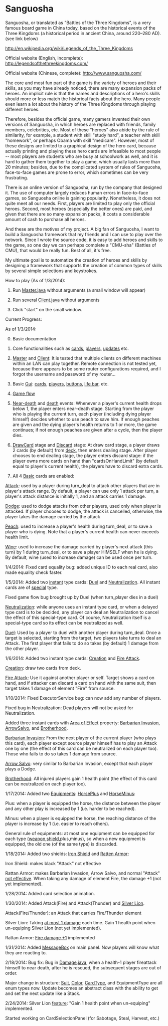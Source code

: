﻿Sanguosha
=========
Sanguosha, or translated as "Battles of the Three Kingdoms", is a very famous board game in China today, based on the historical events of the Three Kingdoms (a historical period in ancient China, around 220–280 AD). (see link below)

http://en.wikipedia.org/wiki/Legends_of_the_Three_Kingdoms

Official website (English, incomplete):
http://legendsofthethreekingdoms.com/

Official website (Chinese, complete):
http://www.sanguosha.com/

The core and most fun part of the game is the variety of heroes and their skills, as you may have already noticed, there are many expansion packs of heroes. An implicit rule is that the names and descriptions of a hero's skills should more or less match the historical facts about the hero. Many people even learn a lot about the history of the Three Kingdoms through playing different heroes.

Therefore, besides the official game, many gamers invented their own versions of Sanguosha, in which heroes are replaced with friends, family members, celebrities, etc. Most of these "heroes" also abide by the rule of similarity, for example, a student with skill "study hard", a teacher with skill "homework", or perhaps Obama with skill "medicare". However, most of these designs are limited to a graphical design of the hero card, because actually printing and playing these hero cards are infeasible to most people -- most players are students who are busy at schoolwork as well, and it is hard to gather them together to play a game, which usually lasts more than 20 minutes; besides, due to the complicated system of rules of Sanguosha, face-to-face games are prone to error, which sometimes can be very frustrating.

There is an online version of Sanguosha, run by the company that designed it. The use of computer largely reduces human errors in face-to-face games, so Sanguosha online is gaining popularity. Nonetheless, it does not quite meet all our needs. First, players are limited to play only the official heroes. Second, most heroes (especially the better ones) are paid, and given that there are so many expansion packs, it costs a considerable amount of cash to purchase all heroes.

And these are the motives of my project. A big fan of Sanguosha, I want to build a Sanguosha framework that my friends and I can use to play over the network. Since I wrote the source code, it is easy to add heroes and skills to the game, so one day we can perhaps complete a "CMU-sha" (Battles of CMU), that would be really fun. Best of all, it's free.

My ultimate goal is to automatize the creation of heroes and skills by designing a framework that supports the creation of common types of skills by several simple selections and keystrokes.


How to play (As of 1/3/2014):

1. Run [Master.java](https://github.com/harry5z/Sanguosha/blob/master/src/net/Master.java) without arguments (a small window will appear)

2. Run several [Client.java](https://github.com/harry5z/Sanguosha/blob/master/src/net/Client.java) without arguments

3. Click "start" on the small window.


Current Progress:

As of 1/3/2014:

0. Basic documentation

1. Core functionalities such as [cards](https://github.com/harry5z/Sanguosha/blob/master/src/cards/Card.java), [players](https://github.com/harry5z/Sanguosha/tree/master/src/player), [updates](https://github.com/harry5z/Sanguosha/blob/master/src/update/Update.java) etc.

2. [Master](https://github.com/harry5z/Sanguosha/blob/master/src/net/Master.java) and [Client](https://github.com/harry5z/Sanguosha/blob/master/src/net/Client.java):
It is tested that multiple clients on different machines within an LAN can play together. Remote connection is not tested yet, because there appears to be some router configurations required, and I forgot the username and password of my router...

3. Basic [Gui](https://github.com/harry5z/Sanguosha/tree/master/src/gui): [cards](https://github.com/harry5z/Sanguosha/blob/master/src/gui/CardGui.java), [players](https://github.com/harry5z/Sanguosha/blob/master/src/gui/PlayerGui.java), [buttons](https://github.com/harry5z/Sanguosha/blob/master/src/gui/ButtonGui.java), [life bar](https://github.com/harry5z/Sanguosha/blob/master/src/gui/LifebarGui.java), etc.

4. [Game flow](https://github.com/harry5z/Sanguosha/blob/master/src/update/Stage.java)

5. [Near-death](https://github.com/harry5z/Sanguosha/blob/master/src/update/operations/NearDeathOperation.java) and [death](https://github.com/harry5z/Sanguosha/blob/master/src/update/DeathEvent.java) events:
Whenever a player's current health drops below 1, the player enters near-death stage. Starting from the player who is playing the current turn, each player (including dying player himself) decides whether to use peach to save him. If enough peaches are given and the dying player's health returns to 1 or more, the game continues; if not enough peaches are given after a cycle, then the player dies. 

6. [DrawCard](https://github.com/harry5z/Sanguosha/blob/master/src/update/DrawCardsFromDeck.java) stage and [Discard](https://github.com/harry5z/Sanguosha/blob/master/src/update/operations/TurnDiscardOperation.java) stage:
At draw card stage, a player draws 2 cards (by default) from [deck](https://github.com/harry5z/Sanguosha/blob/master/src/core/Deck.java), then enters dealing stage. After player chooses to end dealing stage, the player enters discard stage: if the player owns more cards on hand than "cardsOnHandLimit" (by default equal to player's current health), the players have to discard extra cards.

7. All 4 [Basic](https://github.com/harry5z/Sanguosha/blob/master/src/cards/basics/Basic.java) cards are enabled:

[Attack](https://github.com/harry5z/Sanguosha/blob/master/src/cards/basics/Attack.java): used by a player during turn_deal to attack other players that are in player's attack range. By default, a player can use only 1 attack per turn, a player's attack distance is initially 1, and an attack carries 1 damage.

[Dodge](https://github.com/harry5z/Sanguosha/blob/master/src/cards/basics/Dodge.java): used to dodge attacks from other players, used only when player is attacked. If player chooses to dodge, the
attack is cancelled, otherwise, the player takes the damage carried by the attack

[Peach](https://github.com/harry5z/Sanguosha/blob/master/src/cards/basics/Peach.java): used to increase a player's health during turn_deal, or to save a player who is dying. Note that a player's current health can never exceeds health limit.

[Wine](https://github.com/harry5z/Sanguosha/blob/master/src/cards/basics/Wine.java): used to increase the damage carried by player's next attack (this turn) by 1 during turn_deal, or to save a player HIMSELF when he is dying. By default, wine (used to increase damage) can be used once per turn.

1/4/2014:
Fixed card equality bug: added unique ID to each real card, also made equality check faster.

1/5/2014:
Added two [instant](https://github.com/harry5z/Sanguosha/blob/master/src/cards/specials/instant/Instant.java) type cards: [Duel](https://github.com/harry5z/Sanguosha/blob/master/src/cards/specials/instant/Duel.java) and [Neutralization](https://github.com/harry5z/Sanguosha/blob/master/src/cards/specials/instant/Neutralization.java). All instant cards are of [special](https://github.com/harry5z/Sanguosha/blob/master/src/cards/specials/Special.java) type. 

Fixed game flow bug brought up by Duel (when turn_player dies in a duel)

[Neutralization](https://github.com/harry5z/Sanguosha/blob/master/src/update/operations/special_operations/NeutralizationOperation.java): while anyone uses an instant type card, or when a delayed type card is to be decided, any player can deal an Neutralization to cancel the effect of this special-type card. Of course, Neutralization itself is a special-type card so its effect can be neutralized as well.

[Duel](https://github.com/harry5z/Sanguosha/blob/master/src/update/operations/special_operations/DuelOperation.java): Used by a player to duel with another player during turn_deal. Once a target is selected, starting from the target, two players take turns to deal an Attack. The first player that fails to do so takes (by default) 1 damage from the other player.

1/6/2014:
Added two instant type cards: [Creation](https://github.com/harry5z/Sanguosha/blob/master/src/cards/specials/instant/Creation.java) and [Fire Attack](https://github.com/harry5z/Sanguosha/blob/master/src/cards/specials/instant/FireAttack.java).

[Creation](https://github.com/harry5z/Sanguosha/blob/master/src/update/operations/special_operations/CreationOperation.java): draw two cards from deck.

[Fire Attack](https://github.com/harry5z/Sanguosha/blob/master/src/update/operations/special_operations/FireAttackOperation.java): Use it against another player or self. Target shows a card on hand, and if attacker can discard a card on hand with the same suit, then target takes 1 damage of element "Fire" from source.

1/10/2014:
Fixed ExecutorService bug: can now add any number of players.

Fixed bug in Neutralization: Dead players will not be asked for Neutralization.

Added three instant cards with [Area of Effect](https://github.com/harry5z/Sanguosha/blob/master/src/update/operations/special_operations/AreaOfEffectOperation.java) property: [Barbarian Invasion](https://github.com/harry5z/Sanguosha/blob/master/src/cards/specials/instant/BarbarianInvasion.java), [ArrowSalvo](https://github.com/harry5z/Sanguosha/blob/master/src/cards/specials/instant/ArrowSalvo.java), and [Brotherhood](https://github.com/harry5z/Sanguosha/blob/master/src/cards/specials/instant/Brotherhood.java).

[Barbarian Invasion](https://github.com/harry5z/Sanguosha/blob/master/src/update/operations/special_operations/BarbarianInvasionOperation.java): From the next player of the current player (who plays this card), each player except source player himself has to play an Attack one by one (the effect of this card can be neutralized on each player too). Those who fails to do so takes 1 damage from source.

[Arrow Salvo](https://github.com/harry5z/Sanguosha/blob/master/src/update/operations/special_operations/ArrowSalvoOperation.java): very similar to Barbarian Invasion, except that each player plays a Dodge.

[Brotherhood](https://github.com/harry5z/Sanguosha/blob/master/src/update/operations/special_operations/BrotherhoodOperation.java): All injured players gain 1 health point (the effect of this card can be neutralized on each player too).

1/17/2014:
Added two [Equipments](https://github.com/harry5z/Sanguosha/blob/master/src/cards/equipments/Equipment.java): [HorsePlus](https://github.com/harry5z/Sanguosha/blob/master/src/cards/equipments/HorsePlus.java) and [HorseMinus](https://github.com/harry5z/Sanguosha/blob/master/src/cards/equipments/HorseMinus.java):

Plus: when a player is equipped the horse, the distance between the player and any other play is increased by 1 (i.e. harder to be reached).

Minus: when a player is equipped the horse, the reaching distance of the player is increase by 1 (i.e. easier to reach others).

General rule of equipments: at most one equipment can be equipped for each type ([weapon](https://github.com/harry5z/Sanguosha/blob/master/src/cards/equipments/weapons/Weapon.java),[shield](https://github.com/harry5z/Sanguosha/blob/master/src/cards/equipments/shields/Shield.java),plus,minus), so when a new equipment is equipped, the old one (of the same type) is discarded.

1/18/2014:
Added two shields: [Iron Shield](https://github.com/harry5z/Sanguosha/blob/master/src/cards/equipments/shields/IronShield.java) and [Ratten Armor](https://github.com/harry5z/Sanguosha/blob/master/src/cards/equipments/shields/RattanArmor.java):

Iron Shield: makes black "Attack" not effective

Rattan Armor: makes Barbarian Invasion, Arrow Salvo, and normal "Attack" [not effective](https://github.com/harry5z/Sanguosha/blob/master/src/cards/equipments/shields/RattanArmor.java#L28-L37). When taking any damage of element Fire, the damage +1 (not yet implemented).

1/28/2014:
Added card selection animation.

1/30/2014:
Added Attack(Fire) and Attack(Thunder) and [Silver Lion](https://github.com/harry5z/Sanguosha/blob/master/src/cards/equipments/shields/SilverLion.java).

Attack(Fire/Thunder): an Attack that carries Fire/Thunder element

Silver Lion: Taking [at most 1 damage](https://github.com/harry5z/Sanguosha/blob/master/src/cards/equipments/shields/SilverLion.java#L40-L44) each time. Gain 1 health point when un-equiping Silver Lion (not yet implemented).

Rattan Armor: [Fire damage +1](https://github.com/harry5z/Sanguosha/blob/master/src/cards/equipments/shields/RattanArmor.java#L39-L44) implemented

1/31/2014:
Added [MessageBox](https://github.com/harry5z/Sanguosha/blob/master/src/gui/MessageBoxGui.java) on main panel. Now players will know what they are reacting to.

2/18/2014:
Bug fix: Bug in [Damage.java](https://github.com/harry5z/Sanguosha/blob/master/src/update/Damage.java), when a health-1 player fireattack himself to near death, after he is rescued, the subsequent stages are out of order.

Major change in structure: [Suit](https://github.com/harry5z/Sanguosha/blob/master/src/cards/Card.java#L17-L20), [Color](https://github.com/harry5z/Sanguosha/blob/master/src/cards/Card.java#L22-L25), [CardType](https://github.com/harry5z/Sanguosha/blob/master/src/cards/Card.java#L27-L30), and EquipmentType are all enum types now. Update becomes an abstract class with the ability to get and set the next update like a Stack.

2/24/2014:
Silver Lion [feature](https://github.com/harry5z/Sanguosha/blob/master/src/cards/equipments/shields/SilverLion.java#L28-L33): "Gain 1 health point when un-equiping" implemented.

Started working on CardSelectionPanel (for Sabotage, Steal, Harvest, etc.)
